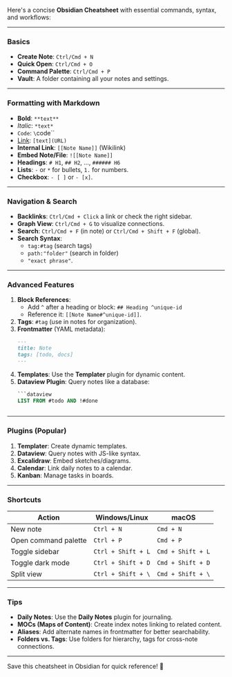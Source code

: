 Here's a concise **Obsidian Cheatsheet** with essential commands, syntax, and workflows:

---

### **Basics**
- **Create Note**: `Ctrl/Cmd + N`  
- **Quick Open**: `Ctrl/Cmd + O`  
- **Command Palette**: `Ctrl/Cmd + P`  
- **Vault**: A folder containing all your notes and settings.

---

### **Formatting with Markdown**
- **Bold**: `**text**`  
- *Italic*: `*text*`  
- `Code`: `\`code\``  
- [Link](https://obsidian.md): `[text](URL)`  
- **Internal Link**: `[[Note Name]]` (Wikilink)  
- **Embed Note/File**: `![[Note Name]]`  
- **Headings**: `# H1`, `## H2`, ..., `###### H6`  
- **Lists**: `-` or `*` for bullets, `1.` for numbers.  
- **Checkbox**: `- [ ]` or `- [x]`.

---

### **Navigation & Search**
- **Backlinks**: `Ctrl/Cmd + Click` a link or check the right sidebar.  
- **Graph View**: `Ctrl/Cmd + G` to visualize connections.  
- **Search**: `Ctrl/Cmd + F` (in note) or `Ctrl/Cmd + Shift + F` (global).  
- **Search Syntax**:  
  - `tag:#tag` (search tags)  
  - `path:"folder"` (search in folder)  
  - `"exact phrase"`.

---

### **Advanced Features**
1. **Block References**:  
   - Add `^` after a heading or block: `## Heading ^unique-id`  
   - Reference it: `[[Note Name#^unique-id]]`.
2. **Tags**: `#tag` (use in notes for organization).  
3. **Frontmatter** (YAML metadata):  
   ```markdown
   ---
   title: Note
   tags: [todo, docs]
   ---
   ```
4. **Templates**: Use the **Templater** plugin for dynamic content.  
5. **Dataview Plugin**: Query notes like a database:  
   ```sql
   ```dataview
   LIST FROM #todo AND !#done
   ```
   ```

---

### **Plugins (Popular)**
1. **Templater**: Create dynamic templates.  
2. **Dataview**: Query notes with JS-like syntax.  
3. **Excalidraw**: Embed sketches/diagrams.  
4. **Calendar**: Link daily notes to a calendar.  
5. **Kanban**: Manage tasks in boards.  

---

### **Shortcuts**
| Action                | Windows/Linux       | macOS               |
|-----------------------|---------------------|---------------------|
| New note              | `Ctrl + N`          | `Cmd + N`           |
| Open command palette  | `Ctrl + P`          | `Cmd + P`           |
| Toggle sidebar        | `Ctrl + Shift + L`  | `Cmd + Shift + L`   |
| Toggle dark mode      | `Ctrl + Shift + D`  | `Cmd + Shift + D`   |
| Split view            | `Ctrl + Shift + \`  | `Cmd + Shift + \`   |

---

### **Tips**
- **Daily Notes**: Use the **Daily Notes** plugin for journaling.  
- **MOCs (Maps of Content)**: Create index notes linking to related content.  
- **Aliases**: Add alternate names in frontmatter for better searchability.  
- **Folders vs. Tags**: Use folders for hierarchy, tags for cross-note connections.  

---

Save this cheatsheet in Obsidian for quick reference! 🚀
